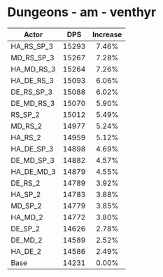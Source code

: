 # Dungeons - am - venthyr
| Actor | DPS | Increase |
|---|:---:|:---:|
|HA_RS_SP_3|15293|7.46%|
|MD_RS_SP_3|15267|7.28%|
|HA_MD_RS_3|15264|7.26%|
|HA_DE_RS_3|15093|6.06%|
|DE_RS_SP_3|15088|6.02%|
|DE_MD_RS_3|15070|5.90%|
|RS_SP_2|15012|5.49%|
|MD_RS_2|14977|5.24%|
|HA_RS_2|14959|5.12%|
|HA_DE_SP_3|14898|4.69%|
|DE_MD_SP_3|14882|4.57%|
|HA_DE_MD_3|14879|4.55%|
|DE_RS_2|14789|3.92%|
|HA_SP_2|14783|3.88%|
|MD_SP_2|14779|3.85%|
|HA_MD_2|14772|3.80%|
|DE_SP_2|14626|2.78%|
|DE_MD_2|14589|2.52%|
|HA_DE_2|14586|2.49%|
|Base|14231|0.00%|
